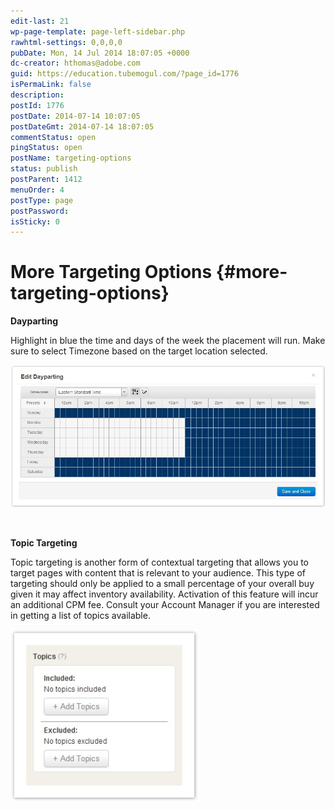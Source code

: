 ```yaml
---
edit-last: 21
wp-page-template: page-left-sidebar.php
rawhtml-settings: 0,0,0,0
pubDate: Mon, 14 Jul 2014 18:07:05 +0000
dc-creator: hthomas@adobe.com
guid: https://education.tubemogul.com/?page_id=1776
isPermaLink: false
description: 
postId: 1776
postDate: 2014-07-14 10:07:05
postDateGmt: 2014-07-14 18:07:05
commentStatus: open
pingStatus: open
postName: targeting-options
status: publish
postParent: 1412
menuOrder: 4
postType: page
postPassword: 
isSticky: 0
---
```


# More Targeting Options {#more-targeting-options}

**Dayparting**
  
Highlight in blue the time and days of the week the placement will run. Make sure to select Timezone based on the target location selected.

[ ![Daypart](assets/daypart.jpeg)](assets/daypart.jpeg)

&nbsp;

**Topic Targeting**

Topic targeting is another form of contextual targeting that allows you to target pages with content that is relevant to your audience. This type of targeting should only be applied to a small percentage of your overall buy given it may affect inventory availability. Activation of this feature will incur an additional CPM fee. Consult your Account Manager if you are interested in getting a list of topics available.

![topic](assets/topic--300x275.jpeg)

